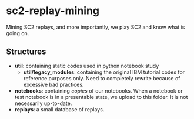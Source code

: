 # sc2-replay-mining
Mining SC2 replays, and more importantly, we play SC2 and know what is going on.

## Structures

- **util**: containing static codes used in python notebook study
	- **util/legacy_modules**: containing the original IBM tutorial codes for reference purposes only. Need to completely rewrite because of excessive bad practices.
- **notebooks**: containing *copies* of our notebooks. When a notebook or test notebook is in a presentable state, we upload to this folder. It is not necessarily up-to-date.
- **replays**: a small database of replays.

